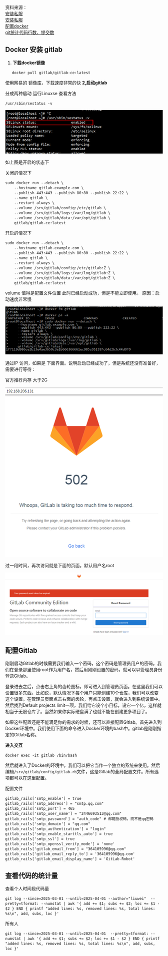 资料来源：<br/>
[安装私服](https://www.cnblogs.com/jefflee168/p/7402189.html)<br/>
[安装私服](https://blog.csdn.net/u011054333/article/details/61532271)<br/>
[配置docker](https://blog.csdn.net/yangxuan0261/article/details/74674809)<br/>
[git统计代码行数、提交数](https://blog.csdn.net/trusause/article/details/142395501)<br/>




##	**Docker 安装 gitlab**

1. **下载docker镜像**

```
   docker pull gitlab/gitlab-ce:latest
```

使用网易的 镜像库，下载速度非常的快
**2,启动gitlab**

分成两种启动 
运行Linuxse
查看方法

```
/usr/sbin/sestatus -v   
```

![image-20240111143151027](img/image-20240111143151027.png)

如上图是开启的状态下

关闭的情况下
```
sudo docker run --detach \
    --hostname gitlab.example.com \
    --publish 443:443 --publish 80:80 --publish 22:22 \
    --name gitlab \
    --restart always \
    --volume /srv/gitlab/config:/etc/gitlab \
    --volume /srv/gitlab/logs:/var/log/gitlab \
    --volume /srv/gitlab/data:/var/opt/gitlab \
    gitlab/gitlab-ce:latest

```
开启的情况下

```
sudo docker run --detach \
    --hostname gitlab.example.com \
    --publish 443:443 --publish 80:80 --publish 22:22 \
    --name gitlab \
    --restart always \
    --volume /srv/gitlab/config:/etc/gitlab:Z \
    --volume /srv/gitlab/logs:/var/log/gitlab:Z \
    --volume /srv/gitlab/data:/var/opt/gitlab:Z \
    gitlab/gitlab-ce:latest

```
volume 值得是配置文件位置
此时已经启动成功，但是不能立即使用。
原因：启动速度非常慢

![image-20240111143248566](img/image-20240111143248566.png)

通过IP 访问，如果是 下面界面。说明启动已经成功了，但是系统还没有准备好，需要进行等待：

官方推荐内存 大于2G

![image-20240111143258779](img/image-20240111143258779.png)

过一段时间，再次访问就是下面的页面。默认用户名root

![image-20240111143311459](img/image-20240111143311459.png)

## 配置Gitlab

刚刚启动Gitlab的时候需要我们输入一个密码，这个密码是管理员用户的密码。我们在登录那里使用root作为用户名，然后用刚刚设置的密码，就可以以管理员身份登录Gitlab。

登录进去之后，点击右上角的齿轮图标，即可进入到管理员页面。在这里我们可以设置很多东西。比如说，默认情况下每个用户只能创建10个仓库，我们可以改变这个设置。在管理员页面点击右面的齿轮，再点击设置，就会进入到系统设置中。然后找到Default projects limit一项，我们给它设个小目标，设它一个亿，这样就相当于无限仓库了。当然如果你实际硬盘满了也就不能在创建更多项目了。

如果这些配置还是不能满足你的需求的时候，还可以直接配置Gitlab。首先进入到Docker环境中。我们使用下面的命令进入Docker环境的bash中。gitlab是刚刚指定的Gitlab名称。

**进入交互**

```
docker exec -it gitlab /bin/bash 
```

然后就进入了Docker的环境中，我们可以把它当作一个独立的系统来使用。然后编辑`/srv/gitlab/config/gitlab.rb`文件，这是Gitlab的全局配置文件。所有选项都可以在这里配置。

配置文件
```
gitlab_rails['smtp_enable'] = true
gitlab_rails['smtp_address'] = "smtp.qq.com"
gitlab_rails['smtp_port'] = 465
gitlab_rails['smtp_user_name'] = "2446693513@qq.com"
gitlab_rails['smtp_password'] = "auth_code" # 邮箱授权码，而不是qq密码
gitlab_rails['smtp_domain'] = "qq.com"
gitlab_rails['smtp_authentication'] = "login"
gitlab_rails['smtp_enable_starttls_auto'] = true
gitlab_rails['smtp_ssl'] = true
gitlab_rails['smtp_openssl_verify_mode'] = 'none'
gitlab_rails['gitlab_email_from'] = "364105996@qq.com"
gitlab_rails['gitlab_email_reply_to'] = '364105996@qq.com'
gitlab_rails['gitlab_email_display_name'] = 'GitLab-Robot'
```



## 查看代码的统计量

查看个人时间段代码量

```shell
git log --since=2025-03-01 --until=2025-04-01 --author="liuwei"  --pretty=tformat: --numstat | awk '{ add += $1; subs += $2; loc += $1 - $2 } END { printf "added lines: %s, removed lines: %s, total lines: %s\n", add, subs, loc }'
```

所有人

```shell
git log --since=2025-03-01 --until=2025-04-01  --pretty=tformat: --numstat | awk '{ add += $1; subs += $2; loc += $1 - $2 } END { printf "added lines: %s, removed lines: %s, total lines: %s\n", add, subs, loc }'
```

